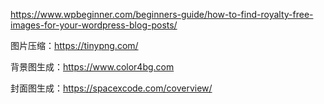 https://www.wpbeginner.com/beginners-guide/how-to-find-royalty-free-images-for-your-wordpress-blog-posts/


图片压缩：https://tinypng.com/

背景图生成：https://www.color4bg.com

封面图生成：https://spacexcode.com/coverview/
